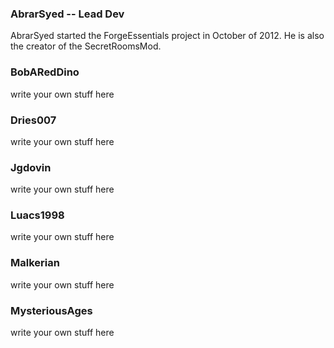 ### AbrarSyed  -- Lead Dev
AbrarSyed started the ForgeEssentials project in October of 2012. He is also the creator of the SecretRoomsMod.

### BobARedDino
write your own stuff here

### Dries007
write your own stuff here

### Jgdovin
write your own stuff here

### Luacs1998
write your own stuff here

### Malkerian
write your own stuff here

### MysteriousAges
write your own stuff here